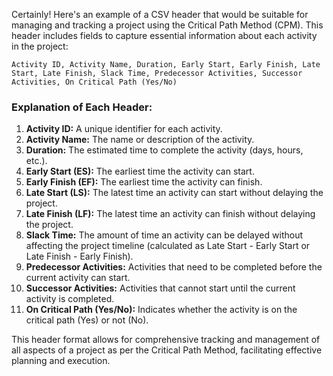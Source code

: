 Certainly! Here's an example of a CSV header that would be suitable for managing and tracking a project using the Critical Path Method (CPM). This header includes fields to capture essential information about each activity in the project:

```csv
Activity ID, Activity Name, Duration, Early Start, Early Finish, Late Start, Late Finish, Slack Time, Predecessor Activities, Successor Activities, On Critical Path (Yes/No)
```

### Explanation of Each Header:

1. **Activity ID:** A unique identifier for each activity.
2. **Activity Name:** The name or description of the activity.
3. **Duration:** The estimated time to complete the activity (days, hours, etc.).
4. **Early Start (ES):** The earliest time the activity can start.
5. **Early Finish (EF):** The earliest time the activity can finish.
6. **Late Start (LS):** The latest time an activity can start without delaying the project.
7. **Late Finish (LF):** The latest time an activity can finish without delaying the project.
8. **Slack Time:** The amount of time an activity can be delayed without affecting the project timeline (calculated as Late Start - Early Start or Late Finish - Early Finish).
9. **Predecessor Activities:** Activities that need to be completed before the current activity can start.
10. **Successor Activities:** Activities that cannot start until the current activity is completed.
11. **On Critical Path (Yes/No):** Indicates whether the activity is on the critical path (Yes) or not (No).

This header format allows for comprehensive tracking and management of all aspects of a project as per the Critical Path Method, facilitating effective planning and execution.

